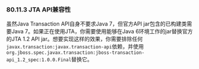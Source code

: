 ### 80.11.3 JTA API兼容性

虽然Java Transaction API自身不要求Java 7，但官方API jar包含的已构建类需要Java 7。如果正在使用JTA，你需要使用能够在Java 6环境工作的jar替换官方的JTA 1.2 API jar。想要实现这样的效果，你需要排除任何`javax.transaction:javax.transaction-api`依赖，并使用`org.jboss.spec.javax.transaction:jboss-transaction-api_1.2_spec:1.0.0.Final`替换它。
